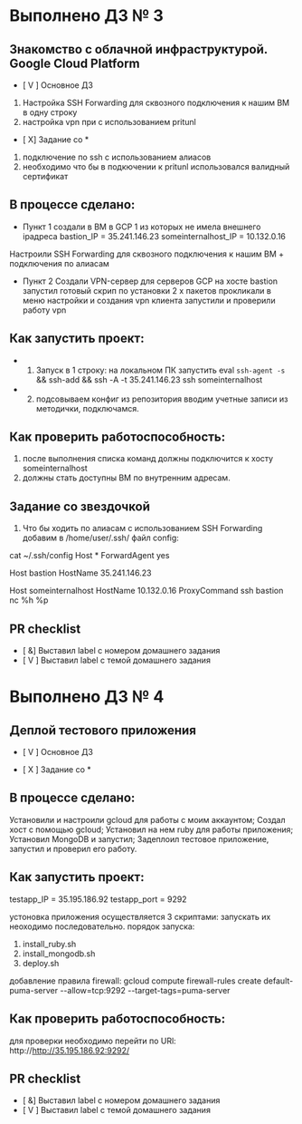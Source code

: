 # Выполнено ДЗ № 3
## Знакомство с облачной инфраструктурой. Google Cloud Platform

 - [ V ] Основное ДЗ
1. Настройка SSH Forwarding для сквозного
подключения к нашим ВМ в одну строку
2. настройка vpn при с использованием pritunl

 - [ Х] Задание со *
1. подключение по ssh с использованием алиасов 
2. необходимо что бы в подкючении к pritunl использовался валидный сертификат 

## В процессе сделано:
 - Пункт 1
создали в ВМ в GCP 1 из которых не имела внешнего ipадреса
bastion_IP = 35.241.146.23
someinternalhost_IP = 10.132.0.16

Настроили SSH Forwarding для сквозного
подключения к нашим ВМ + подключения по алиасам
 
 - Пункт 2
Создали VPN-сервер для серверов GCP
на хосте bastion запустил готовый скрип по установки 2 х пакетов
прокликали в меню настройки и создания vpn клиента
запустили и проверили работу vpn

## Как запустить проект:
 -  1. Запуск в 1 строку:  на локальном ПК запустить eval `ssh-agent -s` && ssh-add && ssh -А -t 35.241.146.23 ssh someinternalhost
 -  2. подсовываем конфиг из репозитория вводим учетные записи из методички, подключамся.  
## Как проверить работоспособность:
1. после выполнения списка команд должны подключится к хосту someinternalhost
2. должны стать доступны ВМ по внутренним адресам. 

## Задание со звездочкой
1. Что бы ходить по алиасам с использованием SSH Forwarding  добавим в /home/user/.ssh/
файл config:

cat ~/.ssh/config
Host *
FоrwardAgent yes

Host bastion
HоstName 35.241.146.23

Host someinternalhost
HostName 10.132.0.16
ProxyCommand ssh bastion nc %h %p

## PR checklist
 - [ &] Выставил label с номером домашнего задания
 - [ V ] Выставил label с темой домашнего задания

# Выполнено ДЗ № 4

## Деплой тестового приложения

 - [ V ] Основное ДЗ

 - [ X  ] Задание со *

## В процессе сделано:
Установили и настроили gcloud для работы с моим аккаунтом;
Создал хост с помощью gcloud;
Установил на нем ruby для работы приложения;
Установил MongoDB и запустил;
Задеплоил тестовое приложение, запустил и проверил его
работу.

## Как запустить проект:

testapp_IP = 35.195.186.92
testapp_port = 9292
 
устоновка приложения осуществляется 3 скриптами:
запускать их неоходимо последовательно.
порядок запуска:

1. install_ruby.sh
2. install_mongodb.sh
3. deploy.sh 

добавление правила firewall:
gcloud compute firewall-rules create default-puma-server --allow=tcp:9292 --target-tags=puma-server

## Как проверить работоспособность:
для проверки необходимо перейти по URl:
http://http://35.195.186.92:9292/

## PR checklist
 - [ &] Выставил label с номером домашнего задания
 - [ V ] Выставил label с темой домашнего задания

